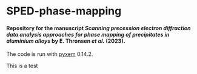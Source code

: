 # SPED-phase-mapping
#### Repository for the manuscript _Scanning precession electron diffraction data analysis approaches for phase mapping of precipitates in aluminium alloys_ by E. Thronsen _et al._ (2023).

The code is run with [pyxem](https://github.com/pyxem/pyxem) 0.14.2.

This is a test
